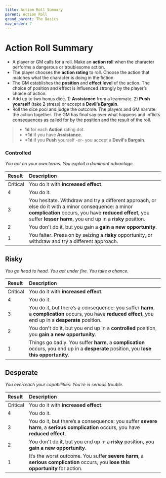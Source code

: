 ```yaml
---
title: Action Roll Summary
parent: Action Roll
grand_parent: The Basics
nav_order: 7
---
```


# Action Roll Summary

* A player or GM calls for a roll. Make an **action roll** when the character performs a dangerous or troublesome action.
* The player chooses the **action rating** to roll. Choose the action that matches what the character is doing in the fiction.
* The GM establishes the **position** and **effect level** of the action. The choice of position and effect is influenced strongly by the player’s choice of action.
* Add up to two bonus dice. 1) **Assistance** from a teammate. 2) **Push yourself** (take 2 stress) or accept a **Devil’s Bargain**.
* Roll the dice pool and judge the outcome. The players and GM narrate the action together. The GM has final say over what happens and inflicts consequences as called for by the position and the result of the roll.

> * **1d** for each **Action** rating dot.
> * **+1d** if you have **Assistance**.
> * **+1d** if you **Push** yourself -or- you accept a **Devil's Bargain**.

### Controlled
*You act on your own terms. You exploit a dominant advantage.*

| Result | Description |
|:-------|:------------|
| Critical | You do it with **increased effect**. |
| 4 | You do it. |
| 3 | You hesitate. Withdraw and try a different approach, or else do it with a minor consequence: a minor **complication** occurs, you have **reduced effect**, you suffer **lesser harm**, you end up in a **risky** position. |
| 2 | You don't do it, but you gain a **gain a new opportunity**. |
| 1 | You falter. Press on by seizing a **risky** opportunity, or withdraw and try a different approach. |

## Risky
*You go head to head. You act under fire. You take a chance.*

| Result | Description |
|:-------|:------------|
| Critical | You do it with **increased effect**. |
| 4 | You do it. |
| 3 | You do it, but there’s a consequence: you suffer **harm**, a **complication** occurs, you have **reduced effect**, you end up in a **desperate** position. |
| 2 | You don't do it, but you end up in a **controlled** position, you **gain a new opportunity**. |
| 1 | Things go badly. You suffer **harm**, a **complication** occurs, you end up in a **desperate** position, you **lose this opportunity**. |

## Desperate
*You overreach your capabilities. You’re in serious trouble.*

| Result | Description |
|:-------|:------------|
| Critical | You do it with **increased effect**. |
| 4 | You do it. |
| 3 | You do it, but there’s a consequence: you suffer **severe harm**, a **serious complication** occurs, you have **reduced effect**. |
| 2 | You don't do it, but you end up in a **risky** position, you **gain a new opportunity**. |
| 1 | It’s the worst outcome. You suffer **severe harm**, a **serious complication** occurs, you **lose this opportunity** for action. |
